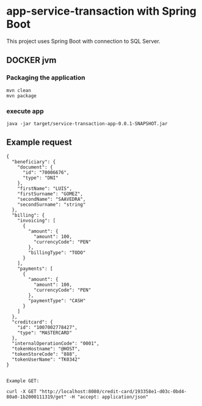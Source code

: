 # app-service-transaction with Spring Boot

This project uses Spring Boot with connection to SQL Server.

## DOCKER jvm

  ### Packaging the application
    mvn clean
    mvn package 
 
  ###  execute app
    java -jar target/service-transaction-app-0.0.1-SNAPSHOT.jar

## Example request

    {
      "beneficiary": {
        "document": {
          "id": "70006676",
          "type": "DNI"
        },
        "firstName": "LUIS",
        "firstSurname": "GOMEZ",
        "secondName": "SAAVEDRA",
        "secondSurname": "string"
      },
      "billing": {   
        "invoicing": [
          {
            "amount": {
              "amount": 100,
              "currencyCode": "PEN"
            },
            "billingType": "TODO"
          }
        ],
        "payments": [
          {
            "amount": {
              "amount": 100,
              "currencyCode": "PEN"
            },
            "paymentType": "CASH"
          }
        ]
      },
      "creditcard": {
        "id": "1007002778427",
        "type": "MASTERCARD"
      },
      "internalOperationCode": "0001",
      "tokenHostname": "@HOST",
      "tokenStoreCode": "888",
      "tokenUserName": "TK0342"
    }


    Example GET: 
    
    curl -X GET "http://localhost:8080/credit-card/193358e1-d03c-0bd4-80a0-1b2000111319/get" -H "accept: application/json"



